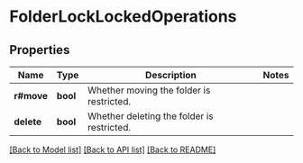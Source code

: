 # FolderLockLockedOperations

## Properties

Name | Type | Description | Notes
------------ | ------------- | ------------- | -------------
**r#move** | **bool** | Whether moving the folder is restricted. | 
**delete** | **bool** | Whether deleting the folder is restricted. | 

[[Back to Model list]](../README.md#documentation-for-models) [[Back to API list]](../README.md#documentation-for-api-endpoints) [[Back to README]](../README.md)


